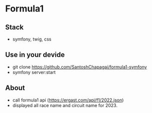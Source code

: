 # Formula1

## Stack
- symfony, twig, css

## Use in your devide
- git clone https://github.com/SantoshChapagai/formula1-symfony
- symfony server:start

## About
- call formula1 api (https://ergast.com/api/f1/2022.json)
- displayed all race name and circuit name for 2023.